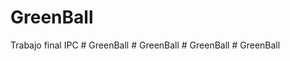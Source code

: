 # GreenBall
 Trabajo final IPC
#   G r e e n B a l l  
 #   G r e e n B a l l  
 #   G r e e n B a l l  
 #   G r e e n B a l l  
 